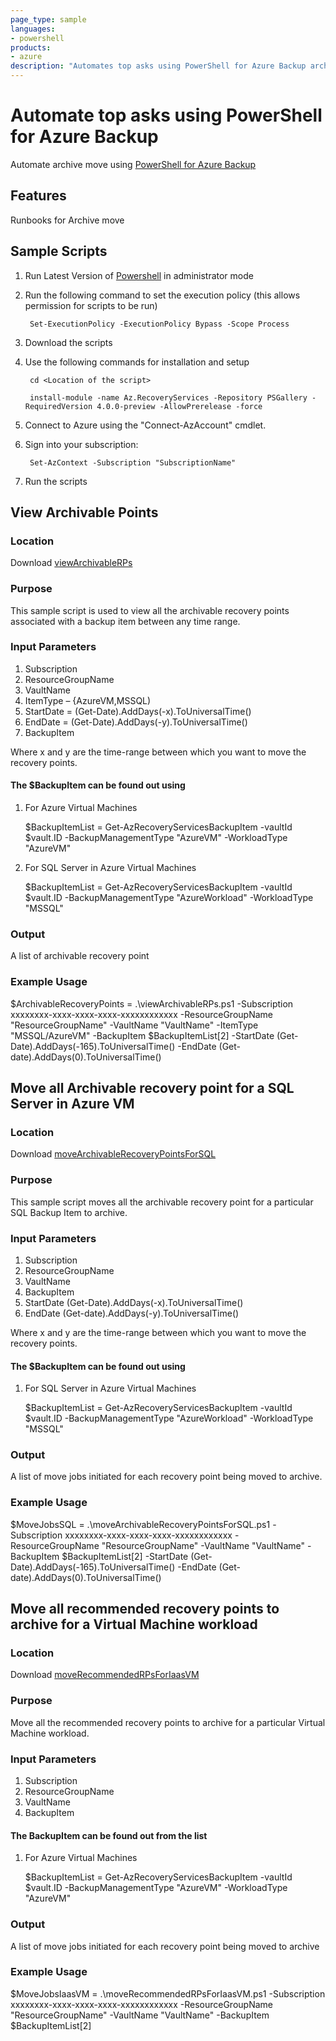 ```yaml
---
page_type: sample
languages:
- powershell
products:
- azure
description: "Automates top asks using PowerShell for Azure Backup archive feature"
---
```


# Automate top asks using PowerShell for Azure Backup

Automate archive move using [PowerShell for Azure Backup](https://docs.microsoft.com/en-us/azure/backup/archive-tier-support#get-started-with-powershell)

## Features
Runbooks for Archive move

## Sample Scripts 

1. Run Latest Version of [Powershell](https://github.com/PowerShell/PowerShell/releases/download/v7.1.3/PowerShell-7.1.3-win-x64.msi) in administrator mode 

2. Run the following command to set the execution policy (this allows permission for scripts to be run)

        Set-ExecutionPolicy -ExecutionPolicy Bypass -Scope Process 

3. Download the scripts

4. Use the following commands for installation and setup

        cd <Location of the script> 

        install-module -name Az.RecoveryServices -Repository PSGallery -RequiredVersion 4.0.0-preview -AllowPrerelease -force

5. Connect to Azure using the "Connect-AzAccount" cmdlet.

6. Sign into your subscription:

 	    Set-AzContext -Subscription "SubscriptionName"
        
7. Run the scripts
 
 
## View Archivable Points 

### Location

Download [viewArchivableRPs](https://github.com/hiaga/Az.RecoveryServices/blob/master/ArchiveFeatureSupport/viewArchivableRPs.ps1)

### Purpose 

This sample script is used to view all the archivable recovery points associated with a backup item between any time range. 

### Input Parameters  

1. Subscription 
2. ResourceGroupName 
3. VaultName 
4. ItemType – {AzureVM,MSSQL) 
5. StartDate = (Get-Date).AddDays(-x).ToUniversalTime()  
6. EndDate = (Get-Date).AddDays(-y).ToUniversalTime() 
7. BackupItem  

Where x and y are the time-range between which you want to move the recovery points. 

#### The $BackupItem can be found out using 
1. For Azure Virtual Machines 

    $BackupItemList = Get-AzRecoveryServicesBackupItem -vaultId $vault.ID -BackupManagementType "AzureVM" -WorkloadType "AzureVM" 

2. For SQL Server in Azure Virtual Machines 

    $BackupItemList = Get-AzRecoveryServicesBackupItem -vaultId $vault.ID -BackupManagementType "AzureWorkload" -WorkloadType "MSSQL" 

### Output 

A list of archivable recovery point 
 

### Example Usage 

$ArchivableRecoveryPoints = .\viewArchivableRPs.ps1 -Subscription xxxxxxxx-xxxx-xxxx-xxxx-xxxxxxxxxxxx -ResourceGroupName "ResourceGroupName" -VaultName "VaultName" -ItemType "MSSQL/AzureVM" -BackupItem $BackupItemList[2] -StartDate (Get-Date).AddDays(-165).ToUniversalTime() -EndDate (Get-date).AddDays(0).ToUniversalTime() 


## Move all Archivable recovery point for a SQL Server in Azure VM 

### Location 
Download [moveArchivableRecoveryPointsForSQL](https://github.com/hiaga/Az.RecoveryServices/blob/master/ArchiveFeatureSupport/moveArchivableRecoveryPointsForSQL.ps1)

### Purpose

This sample script moves all the archivable recovery point for a particular SQL Backup Item to archive. 
 

### Input Parameters 

1. Subscription 
2. ResourceGroupName 
3. VaultName 
4. BackupItem
5. StartDate (Get-Date).AddDays(-x).ToUniversalTime() 
6. EndDate (Get-date).AddDays(-y).ToUniversalTime() 

Where x and y are the time-range between which you want to move the recovery points. 

#### The $BackupItem can be found out using 

1. For SQL Server in Azure Virtual Machines 

    $BackupItemList = Get-AzRecoveryServicesBackupItem -vaultId $vault.ID -BackupManagementType "AzureWorkload" -WorkloadType "MSSQL" 

 
### Output 

A list of move jobs initiated for each recovery point being moved to archive. 
 

### Example Usage 

$MoveJobsSQL = .\moveArchivableRecoveryPointsForSQL.ps1 -Subscription xxxxxxxx-xxxx-xxxx-xxxx-xxxxxxxxxxxx -ResourceGroupName "ResourceGroupName" -VaultName "VaultName" -BackupItem $BackupItemList[2] -StartDate (Get-Date).AddDays(-165).ToUniversalTime() -EndDate (Get-date).AddDays(0).ToUniversalTime() 

 

## Move all recommended recovery points to archive for a Virtual Machine workload 

### Location 

Download [moveRecommendedRPsForIaasVM](https://github.com/hiaga/Az.RecoveryServices/blob/master/ArchiveFeatureSupport/moveRecommendedRPsForIaasVM.ps1)


### Purpose

Move all the recommended recovery points to archive for a particular Virtual Machine workload. 

### Input Parameters 

1. Subscription 
2. ResourceGroupName 
3. VaultName 
4. BackupItem

 
#### The BackupItem can be found out from the list 

1. For Azure Virtual Machines 

    $BackupItemList = Get-AzRecoveryServicesBackupItem -vaultId $vault.ID -BackupManagementType "AzureVM" -WorkloadType "AzureVM" 

### Output 

A list of move jobs initiated for each recovery point being moved to archive 

### Example Usage 

$MoveJobsIaasVM = .\moveRecommendedRPsForIaasVM.ps1 -Subscription xxxxxxxx-xxxx-xxxx-xxxx-xxxxxxxxxxxx -ResourceGroupName "ResourceGroupName" -VaultName "VaultName" -BackupItem $BackupItemList[2] 
